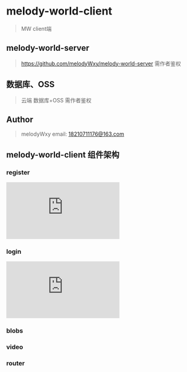 # melody-world-client 
> MW client端 

## melody-world-server

>  https://github.com/melodyWxy/melody-world-server 
需作者鉴权  

## 数据库、OSS 

> 云端 数据库+OSS
需作者鉴权

## Author
> melodyWxy 
email: 18210711176@163.com

## melody-world-client 组件架构

### register

![register](https://github.com/melodyWxy/melodyWorldClient/doc/pdfs/MW-register.pdf)


### login 

![register](https://github.com/melodyWxy/melodyWorldClient/doc/pdfs/MW-login.pdf)


### blobs

### video

### router









